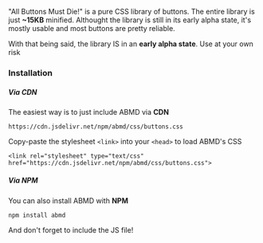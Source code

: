 "All Buttons Must Die!" is a pure CSS library of buttons. The entire library is just **~15KB** minified. Althought the library is still in its early alpha state, it's mostly usable and most buttons are pretty reliable.

With that being said, the library IS in an **early alpha state**. Use at your own risk




### Installation

##### Via CDN
The easiest way is to just include ABMD via **CDN**
```
https://cdn.jsdelivr.net/npm/abmd/css/buttons.css
```

Copy-paste the stylesheet `<link>` into your `<head>` to load ABMD's CSS 
```
<link rel="stylesheet" type="text/css" href="https://cdn.jsdelivr.net/npm/abmd/css/buttons.css">
```


##### Via NPM
You can also install ABMD with **NPM**
```
npm install abmd
```
And don't forget to include the JS file!
 
